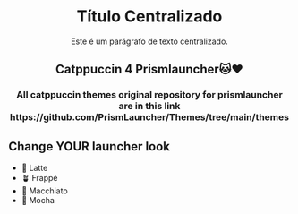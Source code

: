 <center>

# Título Centralizado

Este é um parágrafo de texto centralizado.

</center>


<h2 align="center">
    Catppuccin 4 Prismlauncher🐱❤️
</h2>

<h3 align="center">
    All catppuccin themes original repository for prismlauncher are in this link https://github.com/PrismLauncher/Themes/tree/main/themes
</h3>

## Change YOUR launcher look
- 🌻 Latte
- 🪴 Frappé
- 🌺 Macchiato
- 🌿 Mocha
